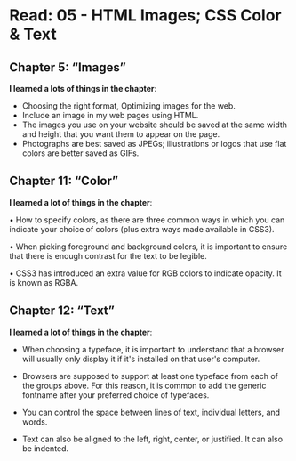 # Read: 05 - HTML Images; CSS Color & Text

## Chapter 5: “Images”
**I learned a lots of things in the chapter**:

* Choosing the right format, Optimizing images for the web.
* Include an image in my web pages using HTML.
* The images you use on your website should be saved at the same width and height     that you want them to appear on the page.
* Photographs are best saved as JPEGs; illustrations or logos that use flat colors are    better saved as GIFs.


## Chapter 11: “Color”

**I learned a lot of things in the chapter**:

•	How to specify colors, as there are three common ways in which you can indicate your choice of colors (plus extra ways made available in CSS3).

•	When picking foreground and background colors, it is important to ensure that there is enough contrast for the text to be legible.

•	CSS3 has introduced an extra value for RGB colors to indicate opacity. It is known as RGBA.



## Chapter 12: “Text”

**I learned a lot of things in the chapter**:
 * When choosing a typeface, it is important to understand that a browser will usually only display it if it's installed on that user's computer.

 * Browsers are supposed to support at least one typeface from each of  the groups above. For this reason, it is common to add the generic fontname after your preferred choice of typefaces.

 * You can control the space between lines of text, individual letters, and words. 
 
 * Text can also be aligned to the left, right, center, or justified. It can also be indented.







